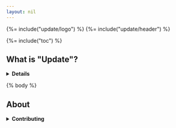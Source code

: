 ```yaml
---
layout: nil
---
```


{%= include("update/logo") %}
{%= include("update/header") %}

{%= include("toc") %}

## What is "Update"?

<details>
  <summary><strong>Details</strong></summary>

{%= include("update/what-is-update") %}

</details>

{% body %}


## About

<details>
  <summary><strong>Contributing</strong></summary>

{%= include("contributing") %}

<details>

<details>
  <summary><strong>Running Tests</strong></summary>

{%= maybeInclude("coverage") %}
{%= include("tests") %}

<details>

### Related projects
You might also find these projects useful.
{%= section("related", related(verb.related.list)) %}

{%= include("update/community") %}

### Author
{%= includeEither("authors", "author") %}

### License
{%= copyright({linkify: true, prefix: "Copyright", symbol: "©"}) %}
{%= licenseStatement || (typeof license !== 'undefined' ? ("Released under the " + license + " License.") : "MIT") %}

***

{%= include("footer") %}

{%= reflinks(verb.reflinks) %}

